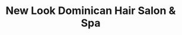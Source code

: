 ---
title: "New Look Dominican Hair Salon & Spa"
url: /south-daytona/new-look-dominican-hair-salon-and-spa/
shop: hairdresser
---
